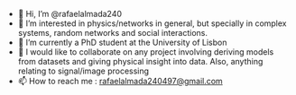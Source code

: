 - 👋 Hi, I’m @rafaelalmada240
- 👀 I’m interested in physics/networks in general, but specially in complex systems, random networks and social interactions.
- 🌱 I’m currently a PhD student at the University of Lisbon
- 💞️ I would like to collaborate on any project involving deriving models from datasets and giving physical insight into data. Also, anything relating to signal/image processing 
- 📫 How to reach me : rafaelalmada240497@gmail.com
<!---
rafaelalmada240/rafaelalmada240 is a ✨ special ✨ repository because its `README.md` (this file) appears on your GitHub profile.
You can click the Preview link to take a look at your changes.
--->
